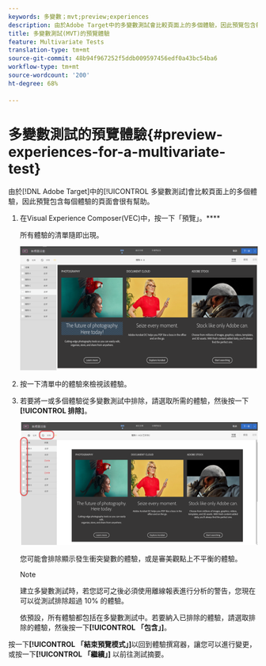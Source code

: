 ```yaml
---
keywords: 多變數；mvt;preview;experiences
description: 由於Adobe Target中的多變數測試會比較頁面上的多個體驗，因此預覽包含每個體驗的頁面會很有幫助。
title: 多變數測試(MVT)的預覽體驗
feature: Multivariate Tests
translation-type: tm+mt
source-git-commit: 48b94f967252f5ddb009597456edf0a43bc54ba6
workflow-type: tm+mt
source-wordcount: '200'
ht-degree: 68%

---
```



# 多變數測試的預覽體驗{#preview-experiences-for-a-multivariate-test}

由於[!DNL Adobe Target]中的[!UICONTROL 多變數測試]會比較頁面上的多個體驗，因此預覽包含每個體驗的頁面會很有幫助。

1. 在Visual Experience Composer(VEC)中，按一下「預覽」。****

   所有體驗的清單隨即出現。

   ![](assets/preview.png)

1. 按一下清單中的體驗來檢視該體驗。

1. 若要將一或多個體驗從多變數測試中排除，請選取所需的體驗，然後按一下&#x200B;**[!UICONTROL 排除]**。

   ![排除體驗](/help/c-activities/c-multivariate-testing/t-create-multivariate-test/assets/preview-mvt-exclude.png)

   您可能會排除顯示發生衝突變數的體驗，或是審美觀點上不平衡的體驗。

   >[!NOTE]
   >
   >建立多變數測試時，若您認可之後必須使用離線報表進行分析的警告，您現在可以從測試排除超過 10% 的體驗。

   依預設，所有體驗都包括在多變數測試中。若要納入已排除的體驗，請選取排除的體驗，然後按一下&#x200B;**[!UICONTROL 「包含」]**。

按一下&#x200B;**[!UICONTROL 「結束預覽模式」]**&#x200B;以回到體驗撰寫器，讓您可以進行變更，或按一下&#x200B;**[!UICONTROL 「繼續」]** 以前往測試摘要。

